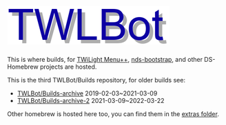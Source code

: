 # ![1998 logo xD](https://raw.githubusercontent.com/TWLBot/Builds/master/TWLBot%20Logo.png)
This is where builds, for [TWiLight Menu++](https://github.com/DS-Homebrew/TWiLightMenu), [nds-bootstrap](https://github.com/ahezard/nds-bootstrap), and other DS-Homebrew projects are hosted. 

This is the third TWLBot/Builds repository, for older builds see:
- [TWLBot/Builds-archive](https://github.com/TWLBot/Builds-archive) 2019-02-03~2021-03-09
- [TWLBot/Builds-archive-2](https://github.com/TWLBot/Builds-archive-2) 2021-03-09~2022-03-22

Other homebrew is hosted here too, you can find them in the [extras folder](https://github.com/TWLBot/Builds/tree/master/extras).
